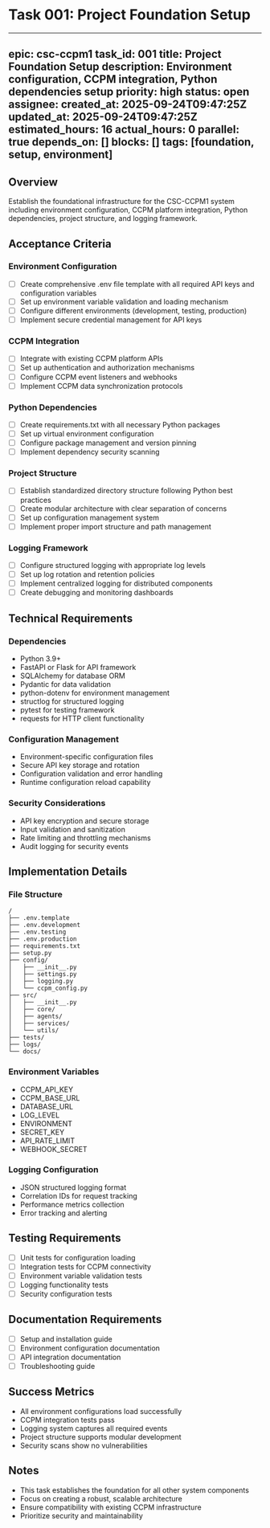 # Task 001: Project Foundation Setup

---
epic: csc-ccpm1
task_id: 001
title: Project Foundation Setup
description: Environment configuration, CCPM integration, Python dependencies setup
priority: high
status: open
assignee:
created_at: 2025-09-24T09:47:25Z
updated_at: 2025-09-24T09:47:25Z
estimated_hours: 16
actual_hours: 0
parallel: true
depends_on: []
blocks: []
tags: [foundation, setup, environment]
---

## Overview
Establish the foundational infrastructure for the CSC-CCPM1 system including environment configuration, CCPM platform integration, Python dependencies, project structure, and logging framework.

## Acceptance Criteria

### Environment Configuration
- [ ] Create comprehensive .env file template with all required API keys and configuration variables
- [ ] Set up environment variable validation and loading mechanism
- [ ] Configure different environments (development, testing, production)
- [ ] Implement secure credential management for API keys

### CCPM Integration
- [ ] Integrate with existing CCPM platform APIs
- [ ] Set up authentication and authorization mechanisms
- [ ] Configure CCPM event listeners and webhooks
- [ ] Implement CCPM data synchronization protocols

### Python Dependencies
- [ ] Create requirements.txt with all necessary Python packages
- [ ] Set up virtual environment configuration
- [ ] Configure package management and version pinning
- [ ] Implement dependency security scanning

### Project Structure
- [ ] Establish standardized directory structure following Python best practices
- [ ] Create modular architecture with clear separation of concerns
- [ ] Set up configuration management system
- [ ] Implement proper import structure and path management

### Logging Framework
- [ ] Configure structured logging with appropriate log levels
- [ ] Set up log rotation and retention policies
- [ ] Implement centralized logging for distributed components
- [ ] Create debugging and monitoring dashboards

## Technical Requirements

### Dependencies
- Python 3.9+
- FastAPI or Flask for API framework
- SQLAlchemy for database ORM
- Pydantic for data validation
- python-dotenv for environment management
- structlog for structured logging
- pytest for testing framework
- requests for HTTP client functionality

### Configuration Management
- Environment-specific configuration files
- Secure API key storage and rotation
- Configuration validation and error handling
- Runtime configuration reload capability

### Security Considerations
- API key encryption and secure storage
- Input validation and sanitization
- Rate limiting and throttling mechanisms
- Audit logging for security events

## Implementation Details

### File Structure
```
/
├── .env.template
├── .env.development
├── .env.testing
├── .env.production
├── requirements.txt
├── setup.py
├── config/
│   ├── __init__.py
│   ├── settings.py
│   ├── logging.py
│   └── ccpm_config.py
├── src/
│   ├── __init__.py
│   ├── core/
│   ├── agents/
│   ├── services/
│   └── utils/
├── tests/
├── logs/
└── docs/
```

### Environment Variables
- CCPM_API_KEY
- CCPM_BASE_URL
- DATABASE_URL
- LOG_LEVEL
- ENVIRONMENT
- SECRET_KEY
- API_RATE_LIMIT
- WEBHOOK_SECRET

### Logging Configuration
- JSON structured logging format
- Correlation IDs for request tracking
- Performance metrics collection
- Error tracking and alerting

## Testing Requirements
- [ ] Unit tests for configuration loading
- [ ] Integration tests for CCPM connectivity
- [ ] Environment variable validation tests
- [ ] Logging functionality tests
- [ ] Security configuration tests

## Documentation Requirements
- [ ] Setup and installation guide
- [ ] Environment configuration documentation
- [ ] API integration documentation
- [ ] Troubleshooting guide

## Success Metrics
- All environment configurations load successfully
- CCPM integration tests pass
- Logging system captures all required events
- Project structure supports modular development
- Security scans show no vulnerabilities

## Notes
- This task establishes the foundation for all other system components
- Focus on creating a robust, scalable architecture
- Ensure compatibility with existing CCPM infrastructure
- Prioritize security and maintainability